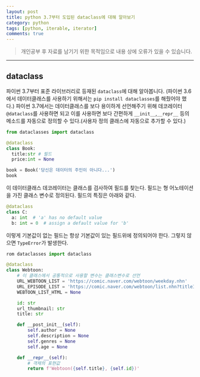```yaml
---
layout: post
title: python 3.7부터 도입된 dataclass에 대해 알아보기
category: python
tags: [python, iterable, iterator]
comments: true
---
```


> 개인공부 후 자료를 남기기 위한 목적임으로 내용 상에 오류가 있을 수 있습니다.      

<hr>


## dataclass

파이썬 3.7부터 표준 라이브러리로 등재된 `dataclass`에 대해 알아봅니다. (파이썬 3.6에서 데이터클래스를 사용하기 위해서는 `pip install dataclasses`를 해줬어야 했다.) 파이썬 3.7에서는 데이터클래스를 보다 용이하게 선언해주기 위해 데코레이터 `@dataclass`를 사용하면 되고 이를 사용하면 보다 간편하게 `__init__`,`__repr__` 등의 메소드를 자동으로 정의할 수 있다.(사용자 정의 클래스에 자동으로 추가할 수 있다.)


```python
from dataclasses import dataclass

@dataclass
class Book:
  title:str # 필드
  price:int = None

book = Book('당신은 데이터의 주인이 아니다...')
book
```

이 데이터클래스 데코레이터는 클래스를 검사하여 필드를 찾는다. 필드는 형 어노테이션을 가진 클래스 변수로 정의된다. 필드의 특징은 아래와 같다.

```python
@dataclass
class C:
  a: int  # 'a' has no default value
  b: int = 0  # assign a default value for 'b'
```

이렇게 기본값이 없는 필드는 항상 기본값이 있는 필드위에 정의되어야 한다. 그렇지 않으면 `TypeError`가 발생한다.

```python
rom dataclasses import dataclass

@dataclass
class Webtoon:
    # 이 클래스에서 공통적으로 사용할 변수는 클래스변수로 선언
    URL_WEBTOON_LIST = 'https://comic.naver.com/webtoon/weekday.nhn'
    URL_EPISODE_LIST = 'https://comic.naver.com/webtoon/list.nhn?titleId={id}'
    WEBTOON_LIST_HTML = None

    id: str
    url_thumbnail: str
    title: str

    def __post_init__(self):
        self.author = None
        self.description = None
        self.genres = None
        self.age = None

    def __repr__(self):
        # 객체의 표현값
        return f'Webtoon({self.title}, {self.id})'


```
